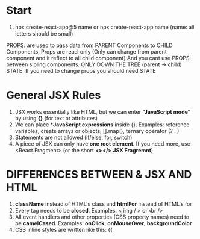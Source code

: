 # Start
1. npx create-react-app@5 name   or   npx create-react-app name     (name: all letters should be small)

PROPS: are used to pass data from PARENT Components to CHILD Components, Props are read-only (Only can change from parent component and it reflect to all child component) And you cant use PROPS between sibling components. ONLY DOWN THE TREE (parent -> child)
STATE: If you need to change props you should need STATE

# General JSX Rules
1. JSX works essentially like HTML, but we can enter **"JavaScript mode"** by using **{}** (for text or attributes) 
2. We can place ***JavaScript expressions** inside {}. Examples: reference variables, create arrays or objects, [].map(), ternary operator (? : )
3. Statements are not allowed (if/else, for, switch) 
4. A piece of JSX can only have **one root element**. If you need more, use <React.Fragment> (or the short **<></> JSX Fragremnt**)


# DIFFERENCES BETWEEN & JSX AND HTML
1. **className** instead of HTML's class and **htmlFor** instead of HTML's for
2. Every tag needs to be **closed**. Examples: < img / > or ‹br /> 
3. All event handlers and other properties (CSS property names) need to be **camelCased**. Examples: **onClick**, **onMouseOver**, **backgroundColor**
4. CSS inline styles are written like this: {{<style>}} (to reference a variable, and then an object {JSX{object}}) 
5. Comments need to be in **{}** (because they are JS)